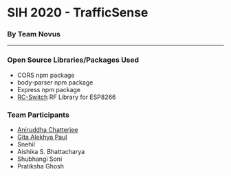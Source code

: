 # SIH 2020 - TrafficSense
### By Team Novus
**************************

### Open Source Libraries/Packages Used
* CORS npm package
* body-parser npm package
* Express npm package
* [RC-Switch](https://github.com/sui77/rc-switch) RF Library for ESP8266

### Team Participants
* [Aniruddha Chatterjee](https://www.github.com/ruddha2001)
* [Gita Alekhya Paul](https://www.github.com/gitaalekhyapaul)
* Snehil
* Aishika S. Bhattacharya
* Shubhangi Soni
* Pratiksha Ghosh
